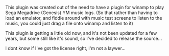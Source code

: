 This plugin was created out of the need to have a plugin for winamp to play Sega Megadrive (Genesis) YM music logs.  (So that rather than having to load an emulator, and fiddle around with music test screens to listen to the music, you could just drag a file onto winamp and listen to it)

This plugin is getting a little old now, and it's not been updated for a few years, but some still like it's sound, so I've decided to release the source...

I dont know if I've got the license right, I'm not a laywer...